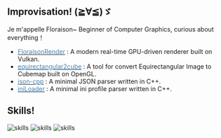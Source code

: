 ## Improvisation! (≧∀≦)ゞ
Je m'appelle Floraison~ Beginner of Computer Graphics, curious about everything！
- <a href="https://github.com/LesFloraison/FloraisonRender"><font color="#4682B4">FloraisonRender</font></a> : A modern real-time GPU-driven renderer built on Vulkan.
- <a href="https://github.com/LesFloraison/equirectangular2cube"><font color="#4682B4">equirectangular2cube</font></a> : A tool for convert Equirectangular Image to Cubemap built on OpenGL.
- <a href="https://github.com/LesFloraison/json-cpp"><font color="#4682B4">json-cpp</font></a> : A minimal JSON parser written in C++.
- <a href="https://github.com/LesFloraison/iniLoader"><font color="#4682B4">iniLoader</font></a> : A minimal ini profile parser written in C++.
## Skills!
![skills](https://skills.syvixor.com/api/icons?i=c,cpp,visualstudio,visualstudiocode)
![skills](https://simpleskill.icons.workers.dev/svg?i=OpenGL,Vulkan)
![skills](https://skills.syvixor.com/api/icons?i=nginx,debian)
<!--
**LesFloraison/LesFloraison** is a ✨ _special_ ✨ repository because its `README.md` (this file) appears on your GitHub profile.

Here are some ideas to get you started:

- 🔭 I’m currently working on ...
- 🌱 I’m currently learning ...
- 👯 I’m looking to collaborate on ...
- 🤔 I’m looking for help with ...
- 💬 Ask me about ...
- 📫 How to reach me: ...
- 😄 Pronouns: ...
- ⚡ Fun fact: ...
-->
